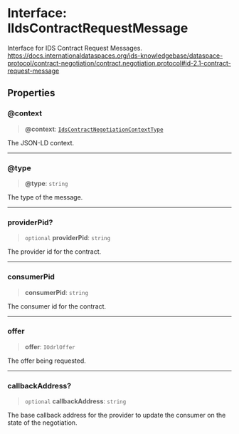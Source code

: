 # Interface: IIdsContractRequestMessage

Interface for IDS Contract Request Messages.
https://docs.internationaldataspaces.org/ids-knowledgebase/dataspace-protocol/contract-negotiation/contract.negotiation.protocol#id-2.1-contract-request-message

## Properties

### @context

> **@context**: [`IdsContractNegotiationContextType`](../type-aliases/IdsContractNegotiationContextType.md)

The JSON-LD context.

***

### @type

> **@type**: `string`

The type of the message.

***

### providerPid?

> `optional` **providerPid**: `string`

The provider id for the contract.

***

### consumerPid

> **consumerPid**: `string`

The consumer id for the contract.

***

### offer

> **offer**: `IOdrlOffer`

The offer being requested.

***

### callbackAddress?

> `optional` **callbackAddress**: `string`

The base callback address for the provider to update the consumer on the state of the negotiation.
